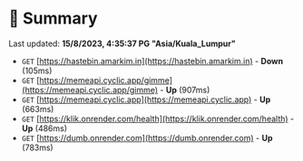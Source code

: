 # 📖 Summary
Last updated: **15/8/2023, 4:35:37 PG "Asia/Kuala_Lumpur"**

- `GET` [https://hastebin.amarkim.in](https://hastebin.amarkim.in) - **Down** (105ms)
- `GET` [https://memeapi.cyclic.app/gimme](https://memeapi.cyclic.app/gimme) - **Up** (907ms)
- `GET` [https://memeapi.cyclic.app](https://memeapi.cyclic.app) - **Up** (663ms)
- `GET` [https://klik.onrender.com/health](https://klik.onrender.com/health) - **Up** (486ms)
- `GET` [https://dumb.onrender.com](https://dumb.onrender.com) - **Up** (783ms)
